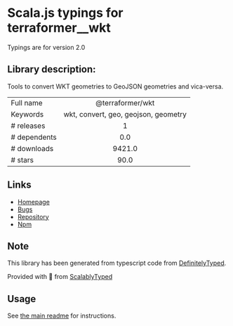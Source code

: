 
# Scala.js typings for terraformer__wkt

Typings are for version 2.0

## Library description:
Tools to convert WKT geometries to GeoJSON geometries and vica-versa.

|                    |                 |
| ------------------ | :-------------: |
| Full name          | @terraformer/wkt |
| Keywords           | wkt, convert, geo, geojson, geometry |
| # releases         | 1 |
| # dependents       | 0.0 |
| # downloads        | 9421.0 |
| # stars            | 90.0 |

## Links
- [Homepage](https://github.com/terraformer-js/terraformer)
- [Bugs](https://github.com/terraformer-js/terraformer/issues)
- [Repository](https://github.com/terraformer-js/terraformer)
- [Npm](https://www.npmjs.com/package/%40terraformer%2Fwkt)
    


## Note
This library has been generated from typescript code from [DefinitelyTyped](https://definitelytyped.org).

Provided with :purple_heart: from [ScalablyTyped](https://github.com/oyvindberg/ScalablyTyped)

## Usage
See [the main readme](../../readme.md) for instructions.


